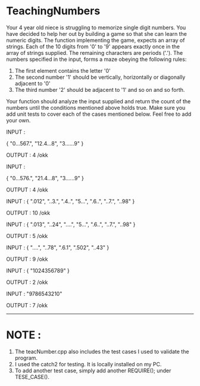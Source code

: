 # TeachingNumbers

Your 4 year old niece is struggling to memorize single digit numbers. You have decided to help her out by building a game so that she can learn the numeric digits. The function implementing the game, expects an array of strings. Each of the 10 digits from '0' to '9' appears exactly once in the array of strings supplied. The remaining characters are periods ('.'). The numbers specified in the input, forms a maze obeying the following rules:
1. The first element contains the letter '0'
2. The second number '1' should be vertically, horizontally or diagonally adjacent to '0'
3. The third number '2' should be adjacent to '1' and so on and so forth. 

Your function should analyze the input supplied and return the count of the numbers until the conditions mentioned above holds true. Make sure you add unit tests to cover each of the cases mentioned below. Feel free to add your own.

INPUT :

{
 "0...567.",
 "12.4...8",
 "3......9"
}

 OUTPUT : 4 /okk

INPUT :

{
 "0...576.",
 "21.4...8",
 "3......9"
}

 OUTPUT : 4 /okk

 INPUT :
 {
 ".012",
 "..3.",
 ".4..",
 "5...",
 ".6..",
 "..7.",
 "..98"
 }

OUTPUT : 10  /okk


INPUT :
 {
 ".013",
 "..24",
 "....",
 "5...",
 ".6..",
 "..7.",
 "..98"
 }

OUTPUT : 5  /okk

INPUT :
 {
 "....",
 "..78",
 ".6.1",
 ".502",
 "..43"
 }

OUTPUT : 9 /okk

INPUT :
 {
 "1024356789"
 }

OUTPUT : 2  /okk

INPUT : 
"9786543210"

OUTPUT : 7 /okk

<hr>

# NOTE :
  1. The teacNumber.cpp also includes the test cases I used to validate the program.
  2. I used the catch2 for testing. It is locally installed on my PC.
  3. To add another test case, simply add another REQUIRE(); under TESE_CASE().
  


